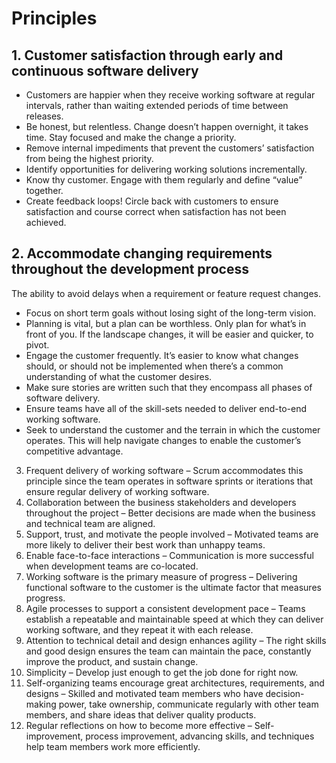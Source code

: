 # Principles
## 1. Customer satisfaction through early and continuous software delivery
* Customers are happier when they receive working software at regular intervals, rather than waiting extended periods of time between releases.
* Be honest, but relentless. Change doesn’t happen overnight, it takes time. Stay focused and make the change a priority.
* Remove internal impediments that prevent the customers’ satisfaction from being the highest priority.
* Identify opportunities for delivering working solutions incrementally.
* Know thy customer. Engage with them regularly and define “value” together.
* Create feedback loops! Circle back with customers to ensure satisfaction and course correct when satisfaction has not been achieved. 

## 2. Accommodate changing requirements throughout the development process
The ability to avoid delays when a requirement or feature request changes.
* Focus on short term goals without losing sight of the long-term vision.
* Planning is vital, but a plan can be worthless. Only plan for what’s in front of you. If the landscape changes, it will be easier and quicker, to pivot.
* Engage the customer frequently. It’s easier to know what changes should, or should not be implemented when there’s a common understanding of what the customer desires.
* Make sure stories are written such that they encompass all phases of software delivery.
* Ensure teams have all of the skill-sets needed to deliver end-to-end working software.
* Seek to understand the customer and the terrain in which the customer operates. This will help navigate changes to enable the customer’s competitive advantage.


3. Frequent delivery of working software – Scrum accommodates this principle since the team operates in software sprints or iterations that ensure regular delivery of working software.
4. Collaboration between the business stakeholders and developers throughout the project – Better decisions are made when the business and technical team are aligned.
5. Support, trust, and motivate the people involved – Motivated teams are more likely to deliver their best work than unhappy teams.
6. Enable face-to-face interactions – Communication is more successful when development teams are co-located.
7. Working software is the primary measure of progress – Delivering functional software to the customer is the ultimate factor that measures progress.
8. Agile processes to support a consistent development pace – Teams establish a repeatable and maintainable speed at which they can deliver working software, and they repeat it with each release.
9. Attention to technical detail and design enhances agility – The right skills and good design ensures the team can maintain the pace, constantly improve the product, and sustain change.
10. Simplicity – Develop just enough to get the job done for right now.
11. Self-organizing teams encourage great architectures, requirements, and designs – Skilled and motivated team members who have decision-making power, take ownership, communicate regularly with other team members, and share ideas that deliver quality products.
12. Regular reflections on how to become more effective – Self-improvement, process improvement, advancing skills, and techniques help team members work more efficiently.
